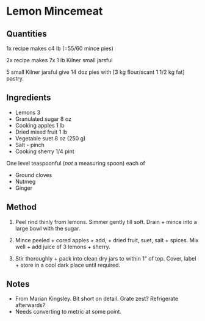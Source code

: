 # Lemon Mincemeat

## Quantities

1x recipe makes c4 lb (=55/60 mince pies)

2x recipe makes 7x 1 lb Kilner small jarsful

5 small Kilner jarsful give 14 doz pies with [3 kg flour/scant 1 1/2 kg fat] pastry.

## Ingredients

- Lemons 3
- Granulated sugar 8 oz
- Cooking apples 1 lb
- Dried mixed fruit 1 lb
- Vegetable suet 8 oz (250 g)
- Salt - pinch
- Cooking sherry 1/4 pint

One level teaspoonful (_not_ a measuring spoon) each of
- Ground cloves
- Nutmeg
- Ginger

## Method

1. Peel rind thinly from lemons. Simmer gently till soft. Drain + mince into a large bowl with the sugar.

1. Mince peeled + cored apples + add, + dried fruit, suet, salt + spices. Mix well + add juice of 3 lemons + sherry.

1. Stir thoroughly + pack into clean dry jars to within 1" of top. Cover, label + store in a cool dark place until required.


## Notes

- From Marian Kingsley. Bit short on detail. Grate zest? Refrigerate afterwards?
- Needs converting to metric at some point.
